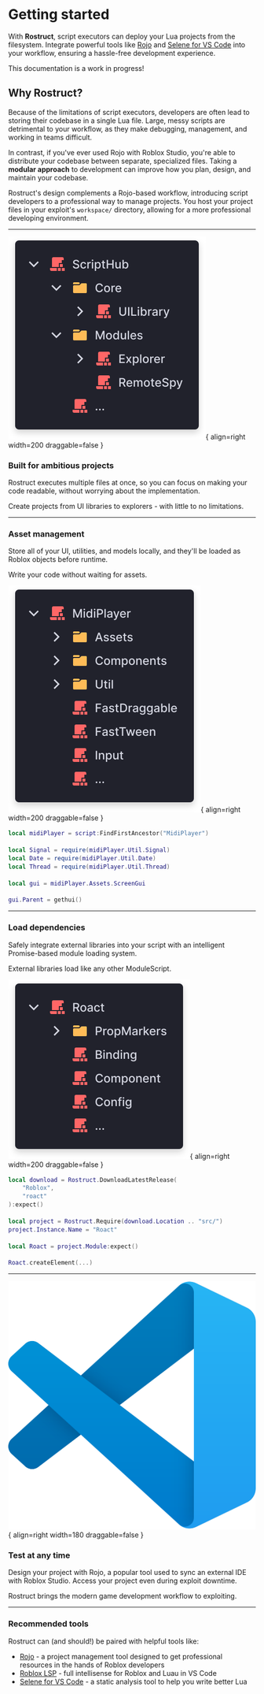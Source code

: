 # Getting started

With **Rostruct**, script executors can deploy your Lua projects from the filesystem. Integrate powerful tools like [Rojo](https://rojo.space/docs/) and [Selene for VS Code](https://marketplace.visualstudio.com/items?itemName=Kampfkarren.selene-vscode) into your workflow, ensuring a hassle-free development experience.

This documentation is a work in progress!

## Why Rostruct?

Because of the limitations of script executors, developers are often lead to storing their codebase in a single Lua file. Large, messy scripts are detrimental to your workflow, as they make debugging, management, and working in teams difficult.

In contrast, if you've ever used Rojo with Roblox Studio, you're able to distribute your codebase between separate, specialized files. Taking a **modular approach** to development can improve how you plan, design, and maintain your codebase.

Rostruct's design complements a Rojo-based workflow, introducing script developers to a professional way to manage projects. You host your project files in your exploit's `workspace/` directory, allowing for a more professional developing environment.

---

![Script hub example](../assets/images/script-hub-panel.svg){ align=right width=200 draggable=false }

### Built for ambitious projects

Rostruct executes multiple files at once, so you can focus on making your code readable, without worrying about the implementation.

Create projects from UI libraries to explorers - with little to no limitations.

---

### Asset management

Store all of your UI, utilities, and models locally, and they'll be loaded as Roblox objects before runtime.

Write your code without waiting for assets.

![MidiPlayer example](../assets/images/midi-player-panel-short.svg){ align=right width=200 draggable=false }

```lua
local midiPlayer = script:FindFirstAncestor("MidiPlayer")

local Signal = require(midiPlayer.Util.Signal)
local Date = require(midiPlayer.Util.Date)
local Thread = require(midiPlayer.Util.Thread)

local gui = midiPlayer.Assets.ScreenGui

gui.Parent = gethui()
```

---

### Load dependencies

Safely integrate external libraries into your script with an intelligent Promise-based module loading system.

External libraries load like any other ModuleScript.

![Roact example](../assets/images/roact-panel.svg){ align=right width=200 draggable=false }

```lua
local download = Rostruct.DownloadLatestRelease(
	"Roblox",
	"roact"
):expect()

local project = Rostruct.Require(download.Location .. "src/")
project.Instance.Name = "Roact"

local Roact = project.Module:expect()

Roact.createElement(...)
```

---

![VS Code logo](../assets/images/vs-code-logo.svg){ align=right width=180 draggable=false }

### Test at any time

Design your project with Rojo, a popular tool used to sync an external IDE with Roblox Studio. Access your project even during exploit downtime. 

Rostruct brings the modern game development workflow to exploiting.

---

### Recommended tools

Rostruct can (and should!) be paired with helpful tools like:

* [Rojo](https://rojo.space/docs/) - a project management tool designed to get professional resources in the hands of Roblox developers
* [Roblox LSP](https://devforum.roblox.com/t/roblox-lsp-full-intellisense-for-roblox-and-luau/717745) - full intellisense for Roblox and Luau in VS Code
* [Selene for VS Code](https://marketplace.visualstudio.com/items?itemName=Kampfkarren.selene-vscode) - a static analysis tool to help you write better Lua
